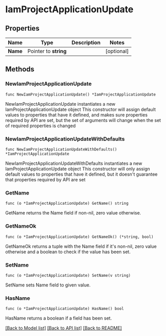 # IamProjectApplicationUpdate

## Properties

Name | Type | Description | Notes
------------ | ------------- | ------------- | -------------
**Name** | Pointer to **string** |  | [optional] 

## Methods

### NewIamProjectApplicationUpdate

`func NewIamProjectApplicationUpdate() *IamProjectApplicationUpdate`

NewIamProjectApplicationUpdate instantiates a new IamProjectApplicationUpdate object
This constructor will assign default values to properties that have it defined,
and makes sure properties required by API are set, but the set of arguments
will change when the set of required properties is changed

### NewIamProjectApplicationUpdateWithDefaults

`func NewIamProjectApplicationUpdateWithDefaults() *IamProjectApplicationUpdate`

NewIamProjectApplicationUpdateWithDefaults instantiates a new IamProjectApplicationUpdate object
This constructor will only assign default values to properties that have it defined,
but it doesn't guarantee that properties required by API are set

### GetName

`func (o *IamProjectApplicationUpdate) GetName() string`

GetName returns the Name field if non-nil, zero value otherwise.

### GetNameOk

`func (o *IamProjectApplicationUpdate) GetNameOk() (*string, bool)`

GetNameOk returns a tuple with the Name field if it's non-nil, zero value otherwise
and a boolean to check if the value has been set.

### SetName

`func (o *IamProjectApplicationUpdate) SetName(v string)`

SetName sets Name field to given value.

### HasName

`func (o *IamProjectApplicationUpdate) HasName() bool`

HasName returns a boolean if a field has been set.


[[Back to Model list]](../README.md#documentation-for-models) [[Back to API list]](../README.md#documentation-for-api-endpoints) [[Back to README]](../README.md)


